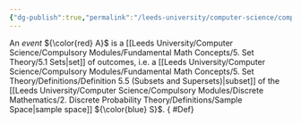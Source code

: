 ```yaml
---
{"dg-publish":true,"permalink":"/leeds-university/computer-science/compulsory-modules/discrete-mathematics/2-discrete-probability-theory/definitions/event/","tags":["Definition"]}
---
```


An *event* ${\color{red} A}$ is a [[Leeds University/Computer Science/Compulsory Modules/Fundamental Math Concepts/5. Set Theory/5.1 Sets\|set]] of outcomes, i.e. a [[Leeds University/Computer Science/Compulsory Modules/Fundamental Math Concepts/5. Set Theory/Definitions/Definition 5.5 (Subsets and Supersets)\|subset]] of the [[Leeds University/Computer Science/Compulsory Modules/Discrete Mathematics/2. Discrete Probability Theory/Definitions/Sample Space\|sample space]] ${\color{blue} S}$.
{ #Def}
